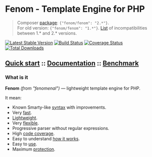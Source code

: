 Fenom - Template Engine for PHP
===============================

> Composer [package](https://packagist.org/packages/fenom/fenom): `{"fenom/fenom": "2.*"}`. <br />
> For old version: `{"fenom/fenom": "1.*"}`. [List](https://github.com/bzick/fenom/wiki/Migrate-from-1.*-to-2.*) of incompatibilities between 1.* and 2.* versions.

[![Latest Stable Version](https://poser.pugx.org/fenom/fenom/v/stable.png)](https://packagist.org/packages/fenom/fenom)
[![Build Status](https://travis-ci.org/bzick/fenom.svg?branch=master)](https://travis-ci.org/bzick/fenom)
[![Coverage Status](https://coveralls.io/repos/bzick/fenom/badge.png?branch=master)](https://coveralls.io/r/bzick/fenom?branch=master)
[![Total Downloads](https://poser.pugx.org/fenom/fenom/downloads.png)](https://packagist.org/packages/fenom/fenom)
## [Quick start](./docs/start.md) :: [Documentation](./docs/readme.md) :: [Benchmark](./docs/benchmark.md)
<!-- :: [Articles](./docs/articles.md) -->

### What is it

**Fenom** *(from "fenomenal")* — lightweight template engine for PHP.

It mean:

* Known Smarty-like [syntax](./docs/syntax.md) with improvements. 
* Very [fast](./docs/benchmark.md).
* [Lightweight](./docs/benchmark.md).
* Very [flexible](./docs/configuration.md#extends).
* Progressive parser without regular expressions.
* High [code coverage](https://coveralls.io/r/bzick/fenom?branch=master).
* Easy to understand [how it works](./docs/dev.md).
* Easy to [use](./docs/start.md).
* Maximum [protection](./docs/configuration.md#configure).

